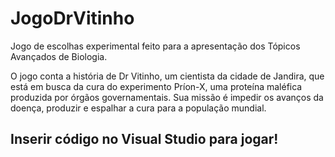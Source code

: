 # JogoDrVitinho
Jogo de escolhas experimental feito para a apresentação dos Tópicos Avançados de Biologia.

O jogo conta a história de Dr Vitinho, um cientista da cidade de Jandira, que está em busca da cura do experimento Príon-X, uma proteína maléfica produzida por órgãos governamentais. Sua missão é impedir os avanços da doença, produzir e espalhar a cura para a população mundial.

## Inserir código no Visual Studio para jogar! 
